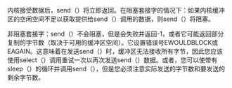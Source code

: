 内核接受数据后，send（）将立即返回。在阻塞套接字的情况下：如果内核缓冲区的空闲空间不足以获取提供给send（）调用的数据，则send（）将阻塞。

非阻塞套接字：send（）不会阻塞，但是会失败并返回-1，或者它可能返回部分复制的字节数（取决于可用的缓冲区空间）。它设置错误号EWOULDBLOCK或EAGAIN。这意味着在发送send（）时，缓冲区无法接收所有字节，因此您应该使用select（）调用重试一次以再次发送send（）数据。或者，您可以使带有sleep（）的循环并调用send（），但是您必须注意实际发送的字节数和要发送的剩余字节数。